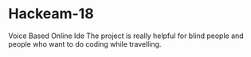 # Hackeam-18
Voice Based Online Ide
The project is really helpful for blind people and people who want to do coding while travelling.
